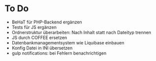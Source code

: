 # To Do

 * BeHaT für PHP-Backend ergänzen
 * Tests für JS ergänzen
 * Ordnerstruktur überarbeiten: Nach Inhalt statt nach Dateityp trennen
 * JS durch COFFEE ersetzen
 * Datenbankmanagementsystem wie Liquibase einbauen
 * Konfig Datei in INI übersetzen
 * gulp notifications: bei Fehlern benachrichtigen

